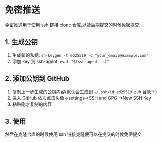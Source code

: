 # 免密推送

免密推送用于使用 ssh 链接 clone 仓库,以及后期提交的时候免密提交.

## 1. 生成公钥

1. 生成新的私钥: `sh-keygen -t ed25519 -C "your_email@example.com"`
2. 添加 key 到 ssh-agent: `eval "$(ssh-agent -s)"`

## 2. 添加公钥到 GitHub

1. 复制上一步生成的公钥内容(默认会生成到 `~/.ssh/id_ed25519.pub` 目录下)
2. 进入 GitHub 依次点击头像->settings->SSH and GPG ->New SSH Key
3. 粘贴刚才复制的内容

## 3. 使用

然后在克隆仓库的时候使用 ssh 链接克隆便可以在提交的时候免密提交
